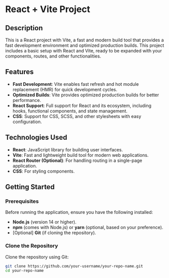 # React + Vite Project

## Description
This is a React project with Vite, a fast and modern build tool that provides a fast development environment and optimized production builds. This project includes a basic setup with React and Vite, ready to be expanded with your components, routes, and other functionalities.

## Features
- **Fast Development**: Vite enables fast refresh and hot module replacement (HMR) for quick development cycles.
- **Optimized Builds**: Vite provides optimized production builds for better performance.
- **React Support**: Full support for React and its ecosystem, including hooks, functional components, and state management.
- **CSS**: Support for CSS, SCSS, and other stylesheets with easy configuration.

## Technologies Used
- **React**: JavaScript library for building user interfaces.
- **Vite**: Fast and lightweight build tool for modern web applications.
- **React Router (Optional)**: For handling routing in a single-page application.
- **CSS**: For styling components.
## Getting Started

### Prerequisites
Before running the application, ensure you have the following installed:
- **Node.js** (version 14 or higher).
- **npm** (comes with Node.js) or **yarn** (optional, based on your preference).
- [Optional] **Git** (if cloning the repository).

### Clone the Repository
Clone the repository using Git:

```bash
git clone https://github.com/your-username/your-repo-name.git
cd your-repo-name
